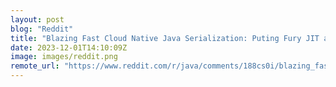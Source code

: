 ```yaml
---
layout: post
blog: "Reddit"
title: "Blazing Fast Cloud Native Java Serialization: Puting Fury JIT and GraalVM Native Image AOT together"
date: 2023-12-01T14:10:09Z
image: images/reddit.png
remote_url: "https://www.reddit.com/r/java/comments/188cs0i/blazing_fast_cloud_native_java_serialization/"
---
```

